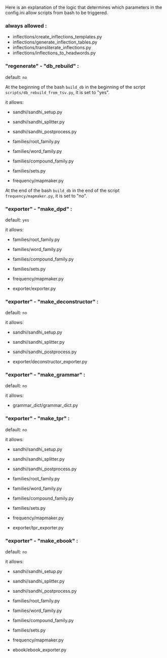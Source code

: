 Here is an explanation of the logic that determines which parameters in the config.ini allow scripts from bash to be triggered.

### always allowed :
- inflections/create_inflections_templates.py
- inflections/generate_inflection_tables.py
- inflections/transliterate_inflections.py
- inflections/inflections_to_headwords.py

### "regenerate" - "db_rebuild" :
default: `no`

At the beginning of the bash `build_db` in the beginning of the script `scripts/db_rebuild_from_tsv.py`, it is set to "yes".

it allows:

- sandhi/sandhi_setup.py
- sandhi/sandhi_splitter.py
- sandhi/sandhi_postprocess.py

- families/root_family.py
- families/word_family.py
- families/compound_family.py
- families/sets.py

- frequency/mapmaker.py

At the end of the bash `build_db` in the end of the script `frequency/mapmaker.py`, it is set to "no".

### "exporter" - "make_dpd" :

default: `yes`

it allows:

- families/root_family.py
- families/word_family.py
- families/compound_family.py
- families/sets.py

- frequency/mapmaker.py

- exporter/exporter.py

### "exporter" - "make_deconstructor" :

default: `no`

it allows:

- sandhi/sandhi_setup.py
- sandhi/sandhi_splitter.py
- sandhi/sandhi_postprocess.py

- exporter/deconstructor_exporter.py

### "exporter" - "make_grammar" :

default: `no`

it allows:

- grammar_dict/grammar_dict.py

### "exporter" - "make_tpr" :

default: `no`

it allows:

- sandhi/sandhi_setup.py
- sandhi/sandhi_splitter.py
- sandhi/sandhi_postprocess.py

- families/root_family.py
- families/word_family.py
- families/compound_family.py
- families/sets.py

- frequency/mapmaker.py

- exporter/tpr_exporter.py

### "exporter" - "make_ebook" :

default: `no`

it allows:

- sandhi/sandhi_setup.py
- sandhi/sandhi_splitter.py
- sandhi/sandhi_postprocess.py

- families/root_family.py
- families/word_family.py
- families/compound_family.py
- families/sets.py

- frequency/mapmaker.py

- ebook/ebook_exporter.py


